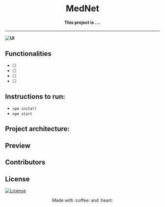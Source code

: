 
<h1 align="center">  MedNet </h1>
<h4 align="center">  This project is ....  <h4>
</p>

---

  ![UI ](https://img.shields.io/badge/User%20Interface-Link%20to%20UI-orange?style=flat-square&logo=appveyor)
	

## Functionalities
- [ ]   
- [ ]   
- [ ]  
- [ ]  

## Instructions to run:
- ```npm install``` 
- ```npm start```


## Project architecture:



## Preview


## Contributors

  
## License
[![License](http://img.shields.io/:license-mit-blue.svg?style=flat-square)](http://badges.mit-license.org)

<p align="center">
	Made with :coffee: and :heart:
</p>

